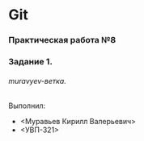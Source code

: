 # Git
### Практическая работа №8
### Задание 1.
###### muravyev-ветка. 

Выполнил:
* <Муравьев Кирилл Валерьевич>
* <УВП-321>
